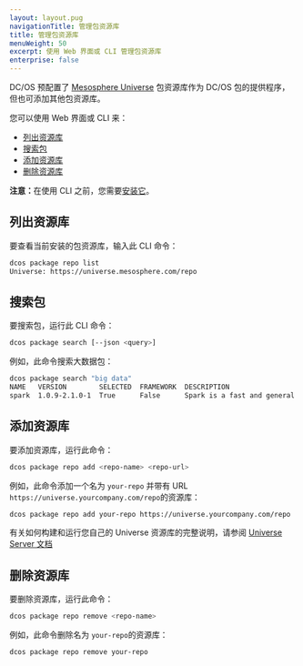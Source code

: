 ```yaml
---
layout: layout.pug
navigationTitle: 管理包资源库
title: 管理包资源库
menuWeight: 50
excerpt: 使用 Web 界面或 CLI 管理包资源库
enterprise: false
---
```


<!-- The source repo for this topic is https://github.com/dcos/dcos-docs-site -->

DC/OS 预配置了 [Mesosphere Universe](https://github.com/mesosphere/universe) 包资源库作为 DC/OS 包的提供程序，但也可添加其他包资源库。

您可以使用 Web 界面或 CLI 来：

* [列出资源库](#listing)
* [搜索包](#finding-packages)
* [添加资源库](#adding)
* [删除资源库](#removing)

<p class="message--note"><strong>注意：</strong>在使用 CLI 之前，您需要<a href="/1.12/cli/install">安装它</a>。</p>


## <a name="listing"></a>列出资源库

要查看当前安装的包资源库，输入此 CLI 命令：

```bash
dcos package repo list
Universe: https://universe.mesosphere.com/repo
```

## <a name="finding-packages"></a>搜索包

要搜索包，运行此 CLI 命令：

```bash
dcos package search [--json <query>]
```

例如，此命令搜索大数据包：

```bash
dcos package search "big data"
NAME   VERSION        SELECTED  FRAMEWORK  DESCRIPTION                                                                       
spark  1.0.9-2.1.0-1  True      False      Spark is a fast and general cluster computing system for Big Data.  Documenta...
```

## <a name="adding"></a>添加资源库

要添加资源库，运行此命令：

```bash
dcos package repo add <repo-name> <repo-url>
```

例如，此命令添加一个名为 `your-repo` 并带有 URL `https://universe.yourcompany.com/repo`的资源库：

```bash
dcos package repo add your-repo https://universe.yourcompany.com/repo
```

有关如何构建和运行您自己的 Universe 资源库的完整说明，请参阅 [Universe Server 文档](https://github.com/mesosphere/universe#universe-server)

## <a name="removing"></a>删除资源库

要删除资源库，运行此命令：

```bash
dcos package repo remove <repo-name>
```

例如，此命令删除名为 `your-repo`的资源库：

```bash
dcos package repo remove your-repo
```

